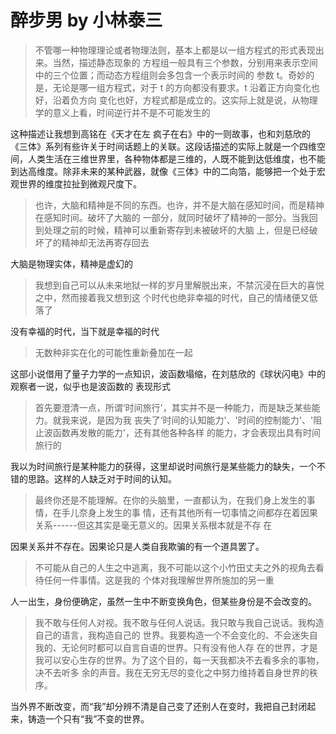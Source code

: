 # 醉步男 by 小林泰三

> 不管哪一种物理理论或者物理法则，基本上都是以一组方程式的形式表现出来。当然，描述静态现象的
> 方程组一般具有三个参数，分别用来表示空间中的三个位置；而动态方程组则会多包含一个表示时间的
> 参数 t。奇妙的是，无论是哪一组方程式，对于 t 的方向都没有要求。t 沿着正方向变化也好，沿着负方向
> 变化也好，方程式都是成立的。这实际上就是说，从物理学的意义上看，时间逆行并不是不可能发生的

这种描述让我想到高铭在《天才在左 疯子在右》中的一则故事，也和刘慈欣的《三体》系列有些许关于时间话题上的关联。这段话描述的实际上就是一个四维空间，人类生活在三维世界里，各种物体都是三维的，人既不能到达低维度，也不能到达高维度。除非未来的某种武器，就像《三体》中的二向箔，能够把一个处于宏观世界的维度拉扯到微观尺度下。

> 也许，大脑和精神是不同的东西。也许，并不是大脑在感知时间，而是精神在感知时间。破坏了大脑的
> 一部分，就同时破坏了精神的一部分。当我回到处理之前的时候，精神可以重新寄存到未被破坏的大脑
> 上，但是已经破坏了的精神却无法再寄存回去

大脑是物理实体，精神是虚幻的

> 我想到自己可以从未来地狱一样的岁月里解脱出来，不禁沉浸在巨大的喜悦之中，然而接着我又想到这
> 个时代也绝非幸福的时代，自己的情绪便又低落了

没有幸福的时代，当下就是幸福的时代

> 无数种非实在化的可能性重新叠加在一起

这部小说借用了量子力学的一点知识，波函数塌缩，在刘慈欣的《球状闪电》中的观察者一说，似乎也是波函数的
表现形式

> 首先要澄清一点，所谓‘时间旅行'，其实并不是一种能力，而是缺乏某些能力。就我来说，是因为我
> 丧失了‘时间的认知能力'、'时间的控制能力'、'阻止波函数再发散的能力'，还有其他各种各样
> 的能力，才会表现出具有时间旅行的

我以为时间旅行是某种能力的获得，这里却说时间旅行是某些能力的缺失，一个不错的思路。这样的人缺乏对于时间的认知。

> 最终你还是不能理解。在你的头脑里，一直都认为，在我们身上发生的事情，在手儿奈身上发生的事
> 情，还有其他所有一切事情之间都存在着因果关系------但这其实是毫无意义的。因果关系根本就是不存
> 在

因果关系并不存在。因果论只是人类自我欺骗的有一个道具罢了。

> 不可能从自己的人生之中逃离，我不可能以这个小竹田丈夫之外的视角去看待任何一件事情。这是我的
> 个体对我理解世界所施加的另一重

人一出生，身份便确定，虽然一生中不断变换角色，但某些身份是不会改变的。

> 我不敢与任何人对视。我不敢与任何人说话。我只敢与我自己说话。我构造自己的语言，我构造自己的
> 世界。我要构造一个不会变化的、不会迷失自我的、无论何时都可以自言自语的世界。只有没有他人存
> 在的世界，才是我可以安心生存的世界。为了这个目的，每一天我都决不去看多余的事物，决不去听多
> 余的声音。我在无穷无尽的变化之中努力维持着自身世界的秩序。

当外界不断改变，而“我”却分辨不清是自己变了还别人在变时，我把自己封闭起来，铸造一个只有“我”不变的世界。
